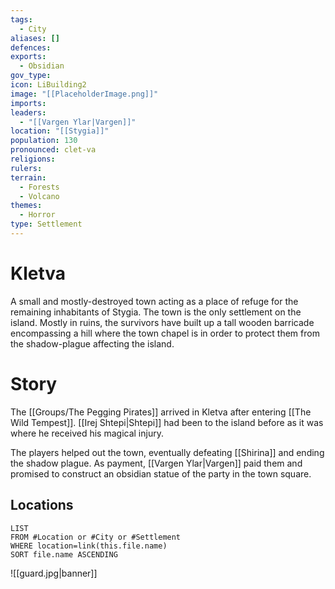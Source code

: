 ```yaml
---
tags:
  - City
aliases: []
defences: 
exports:
  - Obsidian
gov_type: 
icon: LiBuilding2
image: "[[PlaceholderImage.png]]"
imports: 
leaders:
  - "[[Vargen Ylar|Vargen]]"
location: "[[Stygia]]"
population: 130
pronounced: clet-va
religions: 
rulers: 
terrain:
  - Forests
  - Volcano
themes:
  - Horror
type: Settlement
---
```


# Kletva

A small and mostly-destroyed town acting as a place of refuge for the remaining inhabitants of Stygia. The town is the only settlement on the island. Mostly in ruins, the survivors have built up a tall wooden barricade encompassing a hill where the town chapel is in order to protect them from the shadow-plague affecting the island.

# Story

The [[Groups/The Pegging Pirates]] arrived in Kletva after entering [[The Wild Tempest]]. [[Irej Shtepi|Shtepi]] had been to the island before as it was where he received his magical injury.

The players helped out the town, eventually defeating [[Shirina]] and ending the shadow plague. As payment, [[Vargen Ylar|Vargen]] paid them and promised to construct an obsidian statue of the party in the town square.

## Locations

```dataview
LIST
FROM #Location or #City or #Settlement
WHERE location=link(this.file.name)
SORT file.name ASCENDING
```

![[guard.jpg|banner]]

